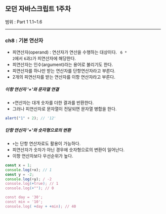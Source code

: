 ## 모던 자바스크립트 1주차

범위 : Part 1 1.1~1.6

---

### ch8 : 기본 연산자

- 피연산자(operand) : 연산자가 연산을 수행하는 대상이다. <code> 6 \* 2</code>에서 <code>6</code>과<code>2</code>가 피연산자에 해당한다.
- 피연산자는 인수(argument)라는 용어로 불리기도 한다.
- 피연산자를 하나만 받는 연산자를 단항연산자라고 부른다.
- 2개의 피연산자를 받는 연산자를 이항 연산자라고 부른다.

##### 이항 연산자 '+'와 문자열 연결

- <code>+</code>연산자는 대개 숫자를 더한 결과를 반환한다.
- 그러나 피연산자로 문자열이 전달되면 문자열 병합을 한다.

```js
alert("1" + 2); // '12'
```

##### 단항 연산자 '+'와 숫자형으로의 변환

- <code>+</code>는 단항 연산자로도 활용이 가능하다.
- 피연산자가 숫자가 아닌 경우에 숫자형으로의 변환이 일어난다.
- 이항 연산자보다 우선순위가 높다.

```js
const x = 1;
console.log(+x); // 1
const y = -2;
console.log(+y); / -2
console.log(+true); // 1
console.log(+""); // 0

const day = '30';
const min = '10';
console.log( +day + +min); // 40
```
